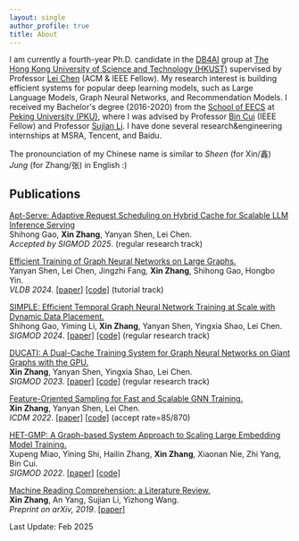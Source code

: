 ```yaml
---
layout: single
author_profile: true
title: About
---
```

<!--header:
    image: /assets/images/ust-photo.jpeg
-->

I am currently a fourth-year Ph.D. candidate in the [DB4AI](https://cse.hkust.edu.hk/db4ai/) group at [The Hong Kong University of Science and Technology (HKUST)](https://hkust.edu.hk/) supervised by Professor [Lei Chen](https://cse.hkust.edu.hk/~leichen/) (ACM & IEEE Fellow). My research interest is building efficient systems for popular deep learning models, such as Large Language Models, Graph Neural Networks, and Recommendation Models. I received my Bachelor's degree (2016-2020) from the [School of EECS](http://eecs.pku.edu.cn/en/) at [Peking University (PKU)](https://english.pku.edu.cn/), where I was advised by Professor [Bin Cui](https://cuibinpku.github.io/) (IEEE Fellow) and Professor [Sujian Li](https://pku-tangent.github.io/#2-about). I have done several research&engineering internships at MSRA, Tencent, and Baidu.

The pronounciation of my Chinese name is similar to *Sheen* (for Xin/鑫) *Jung* (for Zhang/张) in English :)


## Publications

<u>Apt-Serve: Adaptive Request Scheduling on Hybrid Cache for Scalable LLM Inference Serving</u> <br />
Shihong Gao, **Xin Zhang**, Yanyan Shen, Lei Chen. <br />
*Accepted by SIGMOD 2025*. (regular research track) <br />

<u>Efficient Training of Graph Neural Networks on Large Graphs.</u> <br />
Yanyan Shen, Lei Chen, Jingzhi Fang, **Xin Zhang**, Shihong Gao, Hongbo Yin. <br />
*VLDB 2024*. [[paper]](https://dl.acm.org/doi/10.14778/3685800.3685844) [[code]](https://github.com/SJTU-DMTai/Data-Management-for-GNN-Training) (tutorial track) <br />

<u>SIMPLE: Efficient Temporal Graph Neural Network Training at Scale with Dynamic Data Placement.</u> <br />
Shihong Gao, Yiming Li, **Xin Zhang**, Yanyan Shen, Yingxia Shao, Lei Chen. <br />
*SIGMOD 2024*. [[paper]](https://dl.acm.org/doi/10.1145/3654977) [[code]](https://github.com/eddiegaoo/SIMPLE) (regular research track) <br />

<u>DUCATI: A Dual-Cache Training System for Graph Neural Networks on Giant Graphs with the GPU.</u> <br />
**Xin Zhang**, Yanyan Shen, Yingxia Shao, Lei Chen. <br />
*SIGMOD 2023*. [[paper]](https://dl.acm.org/doi/10.1145/3589311) [[code]](https://github.com/initzhang/DUCATI_SIGMOD) (regular research track) <br />

<u>Feature-Oriented Sampling for Fast and Scalable GNN Training.</u> <br />
**Xin Zhang**, Yanyan Shen, Lei Chen. <br />
*ICDM 2022*. [[paper]](https://ieeexplore.ieee.org/document/10027672) [[code]](https://github.com/initzhang/FOSGNN.git) (accept rate=85/870)<br />

<u>HET-GMP: A Graph-based System Approach to Scaling Large Embedding Model Training.</u> <br />
Xupeng Miao, Yining Shi, Hailin Zhang, **Xin Zhang**, Xiaonan Nie, Zhi Yang, Bin Cui.<br />
*SIGMOD 2022*. [[paper]](https://dl.acm.org/doi/10.1145/3514221.3517902) [[code]](https://github.com/Hsword/SIGMOD2022_HET-GMP) <br />

<u>Machine Reading Comprehension: a Literature Review.</u> <br />
**Xin Zhang**, An Yang, Sujian Li, Yizhong Wang. <br />
*Preprint on arXiv, 2019*. [[paper]](https://arxiv.org/abs/1907.01686)<br />

<script type="text/javascript" id="clustrmaps" src="//clustrmaps.com/map_v2.js?d=-eF-Gd5b26Y1KpMTRF0AGBZmeZAB5tmJ24HwGwWalNw&cl=ffffff&w=a"></script>

Last Update: Feb 2025
